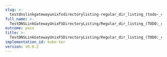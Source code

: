 ```yaml
---
slug: >-
  testdnslinkgatewayunixfsdirectorylisting-regular_dir_listing_(todo-_cleanup_kubo-specifics)_(direct_http)-body
full_name: >-
  TestDNSLinkGatewayUnixFSDirectoryListing/Regular_dir_listing_(TODO:_cleanup_Kubo-specifics)_(direct_HTTP)/Body
outcome: pass
title: >-
  TestDNSLinkGatewayUnixFSDirectoryListing/Regular_dir_listing_(TODO:_cleanup_Kubo-specifics)_(direct_HTTP)/Body
implementation_id: kubo-ter
version: v0.0.2
---
```


